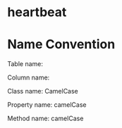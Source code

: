 # heartbeat

# Name Convention
Table name: 

Column name: 

Class name: CamelCase

Property name: camelCase

Method name: camelCase
